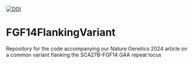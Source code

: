 [![DOI](https://zenodo.org/badge/DOI/10.5281/zenodo.11239003.svg)](https://doi.org/10.5281/zenodo.11239003)
# FGF14FlankingVariant
Repository for the code accompanying our Nature Genetics 2024 article on a common variant flanking the SCA27B-FGF14 GAA repeat locus
